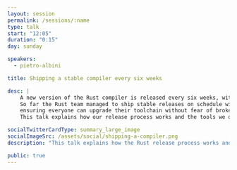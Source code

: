```yaml
---
layout: session
permalink: /sessions/:name
type: talk
start: "12:05"
duration: "0:15"
day: sunday

speakers:
  - pietro-albini

title: Shipping a stable compiler every six weeks

desc: |
    A new version of the Rust compiler is released every six weeks, with lots of new features and bug fixes in it.
    So far the Rust team managed to ship stable releases on schedule with almost no regressions,
    ensuring everyone can upgrade their toolchain without fear of broken builds.
    This talk explains how our release process works and the tools we developed to catch regressions before our users do.

socialTwitterCardType: summary_large_image
socialImageSrc: /assets/social/shipping-a-compiler.png
description: "This talk explains how the Rust release process works and the tools in use to catch regressions before our users do."

public: true
---
```


